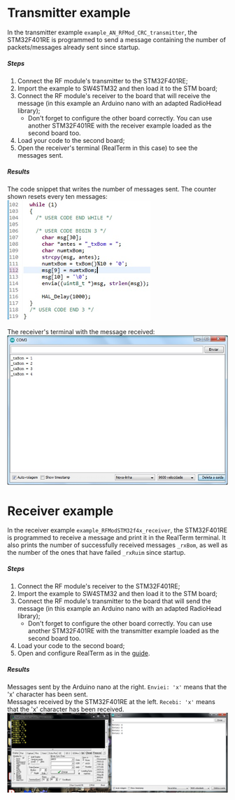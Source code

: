 # Transmitter example
In the transmitter example `example_AN_RFMod_CRC_transmitter`, the STM32F401RE is programmed to send a message containing the number of packets/messages already sent since startup.
##### Steps
1. Connect the RF module's transmitter to the STM32F401RE;
2. Import the example to SW4STM32 and then load it to the STM board;
3. Connect the RF module's receiver to the board that will receive the message (in this example an Arduino nano with an adapted RadioHead library);
   - Don't forget to configure the other board correctly. You can use another STM32F401RE with the receiver example loaded as the second board too.
4. Load your code to the second board;
5. Open the receiver's terminal (RealTerm in this case) to see the messages sent.
##### Results
The code snippet that writes the number of messages sent. The counter shown resets every ten messages:
![TesteTransmissor2](https://github.com/GabPGomes/433MHz_RF_Module_STM32F4x/blob/main/images/TesteTransmissor2.jpg)

The receiver's terminal with the message received:
![TesteTransmissor1](https://github.com/GabPGomes/433MHz_RF_Module_STM32F4x/blob/main/images/TesteTransmissor1.jpg)

# Receiver example
In the receiver example `example_RFModSTM32f4x_receiver`, the STM32F401RE is programmed to receive a message and print it in the RealTerm terminal. It also prints the number of successfully received messages `_rxBom`, as well as the number of the ones that have failed `_rxRuim` since startup.
##### Steps
1. Connect the RF module's receiver to the STM32F401RE;
2. Import the example to SW4STM32 and then load it to the STM board;
3. Connect the RF module's transmitter to the board that will send the message (in this example an Arduino nano with an adapted RadioHead library);
   - Don't forget to configure the other board correctly. You can use another STM32F401RE with the transmitter example loaded as the second board too.
4. Load your code to the second board;
5. Open and configure RealTerm as in the [guide](https://github.com/GabPGomes/AN_RFMod_CRC/wiki/RealTerm-configuration).
##### Results
Messages sent by the Arduino nano at the right. `Enviei: 'x'` means that the 'x' character has been sent.\
Messages received by the STM32F401RE at the left. `Recebi: 'x'` means that the 'x' character has been received.
![TesteReceptor](https://github.com/GabPGomes/433MHz_RF_Module_STM32F4x/blob/main/images/TesteReceptor.jpg)
